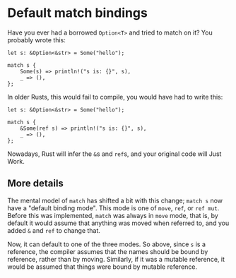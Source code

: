 # Default match bindings

Have you ever had a borrowed `Option<T>` and tried to match on it? You
probably wrote this:

```rust,ignore
let s: &Option<&str> = Some("hello");

match s {
    Some(s) => println!("s is: {}", s),
    _ => (),
};
```

In older Rusts, this would fail to compile, you would have had to write this:

```rust,ignore
let s: &Option<&str> = Some("hello");

match s {
    &Some(ref s) => println!("s is: {}", s),
    _ => (),
};
```

Nowadays, Rust will infer the `&`s and `ref`s, and your original code will Just Work.

## More details

The mental model of `match` has shifted a bit with this change; `match s` now have
a "default binding mode". This mode is one of `move`, `ref`, or `ref mut`. Before
this was implemented, `match` was always in `move` mode, that is, by default it would
assume that anything was moved when referred to, and you added `&` and `ref` to
change that.

Now, it can default to one of the three modes. So above, since `s` is a reference,
the compiler assumes that the names should be bound by reference, rather than by moving.
Similarly, if it was a mutable reference, it would be assumed that things were bound
by mutable reference.
